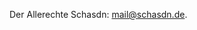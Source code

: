 Der Allerechte Schasdn: mail@schasdn.de.

<!---
Schasdn/Schasdn is a ✨ special ✨ repository because its `README.md` (this file) appears on your GitHub profile.
You can click the Preview link to take a look at your changes.
--->
